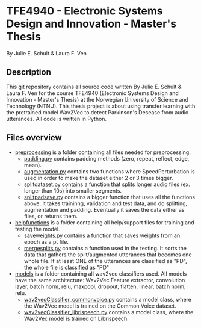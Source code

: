 # TFE4940 - Electronic Systems Design and Innovation - Master's Thesis

By Julie E. Schult & Laura F. Ven

## Description

This git repository contains all source code written By Julie E. Schult & Laura F. Ven for the course TFE4940 (Electronic Systems Design and Innovation - Master's Thesis) at the Norwegian University of Science and Technology (NTNU). This thesis project is about using transfer learning with the pretrained model Wav2Vec to detect Parkinson's Desease from audio utterances. All code is written in Python.

## Files overview
* [preprocessing](preprocessing/) is a folder containing all files needed for preprocessing.
  * [padding.py](preprocessing/padding.py) contains padding methods (zero, repeat, reflect, edge, mean).
  * [augmentation.py](preprocessing/augmentation.py) contains two functions where SpeedPerturbation is used in order to make the dataset either 2 or 3 times bigger.
  * [splitdataset.py](preprocessing/splitdataset.py) contains a function that splits longer audio files (ex. longer than 10s) into smaller segments.
  * [splitpadsave.py](preprocessing/splitpadsave.py) contains a bigger function that uses all the functions above. It takes traininhg, validation and test data, and do splitting, augmentation and padding. Eventually it saves the data either as files, or returns them.
* [helpfunctions](helpfunctions/) is a folder containing all help/support files for training and testing the model.
  * [saveweights.py](helpfunctions/saveweights.py) contains a function that saves weights from an epoch as a pt file.
  * [mergesplits.py](helpfunctions/mergesplits.py) contains a function used in the testing. It sorts the data that gathers the split/augmented utterances that becomes one whole file. If at least ONE of the utterances are classified as "PD", the whole file is classified as "PD"
* [models](models/) is a folder containing all wav2vec classifiers used. All models have the same architecture: Wav2Vec Feature extractor, convolution layer, batch norm, relu, maxpool, dropout, flatten, linear, batch norm, relu.
  * [wav2vecClassifier_commonvoice.py](models/wav2vecClassifier_commonvoice.py) contains a model class, where the Wav2Vec model is trained on the Common Voice dataset. 
  * [wav2vecClassifier_librispeech.py](models/wav2vecClassifier_librispeech.py) contains a model class, where the Wav2Vec model is trained on Librispeech.
